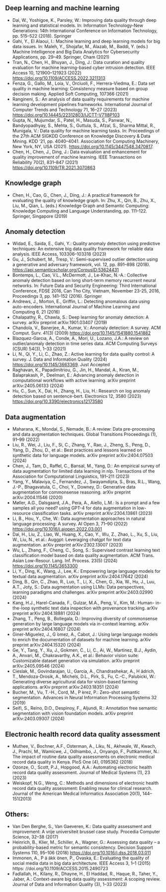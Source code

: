 ## Deep learning and machine learning
- Dai, W., Yoshigoe, K., Parsley, W.: Improving data quality through deep
learning and statistical models. In: Information Technology-New Generations: 14th International Conference on Information Technology, pp. 515–522 (2018). Springer
- Gahi, Y., El Alaoui, I.: Machine learning and deep learning models for big
data issues. In: Maleh, Y., Shojafar, M., Alazab, M., Baddi, Y. (eds.) Machine Intelligence and Big Data Analytics for Cybersecurity Applications,
pp. 29–49. Springer, Cham (2021)
- Tran, N., Chen, H., Bhuyan, J., Ding, J.: Data curation and quality
evaluation for machine learning-based cyber intrusion detection. IEEE
Access 10, 121900–121923 (2022) https://doi.org/10.1109/ACCESS.2022.3211313
- Fenza, G., Gallo, M., Loia, V., Orciuoli, F., Herrera-Viedma, E.: Data set
quality in machine learning: Consistency measure based on group decision making. Applied Soft Computing, 107366 (2021)
- Rangineni, S.: An analysis of data quality requirements for machine learning development pipelines frameworks. International Journal of Computer
Trends and Technology 71, 16–27 (2023) https://doi.org/10.14445/22312803/IJCTT-V71I8P103
- Gupta, N., Mujumdar, S., Patel, H., Masuda, S., Panwar, N., Bandyopadhyay, S., Mehta, S., Guttula, S., Afzal, S., Sharma Mittal, R., Munigala, V.: Data quality for machine learning tasks. In: Proceedings of the 27th ACM SIGKDD Conference on Knowledge Discovery & Data Mining. KDD ’21, pp. 4040–4041. Association for Computing Machinery, New York, NY, USA (2021). https://doi.org/10.1145/3447548.3470817.
- Chen, H., Chen, J., Ding, J.: Data evaluation and enhancement for quality
improvement of machine learning. IEEE Transactions on Reliability 70(2), 831–847 (2021) https://doi.org/10.1109/TR.2021.3070863


## Knowledge graph
- Chen, H., Cao, G., Chen, J., Ding, J.: A practical framework for evaluating the quality of knowledge graph. In: Zhu, X., Qin, B., Zhu, X., Liu, M.,
Qian, L. (eds.) Knowledge Graph and Semantic Computing: Knowledge
Computing and Language Understanding, pp. 111–122. Springer, Singapore (2019)

## Anomaly detection
- Widad, E., Saida, E., Gahi, Y.: Quality anomaly detection using predictive techniques: An extensive big data quality framework for reliable data
analysis. IEEE Access, 103306–103318 (2023)
- Gu, J., Schubert, M., Tresp, V.: Semi-supervised outlier detection using a generative and adversary framework, vol. 12, pp. 891–898 (2018).
https://api.semanticscholar.org/CorpusID:53624431
- Bontemps, L., Cao, V.L., McDermott, J., Le-Khac, N.-A.: Collective anomaly detection based on long short-term memory recurrent neural
networks. In: Future Data and Security Engineering: Third International
Conference, FDSE 2016, Can Tho City, Vietnam, November 23-25, 2016,
Proceedings 3, pp. 141–152 (2016). Springer
- Andrews, J., Morton, E., Griffin, L.: Detecting anomalous data using auto-encoders. International Journal of Machine Learning and Computing 6, 21
(2016)
- Chalapathy, R., Chawla, S.: Deep learning for anomaly detection: A survey. arXiv preprint arXiv:1901.03407 (2019)
- Chandola, V., Banerjee, A., Kumar, V.: Anomaly detection: A survey. ACM Comput. Surv. 41(3) (2009) https://doi.org/10.1145/1541880.1541882
- Blazquez-Garcıa, A., Conde, A., Mori, U., Lozano, J.A.: A review on outlier/anomaly detection in time series data. ACM Computing Surveys
(CSUR) 54(3), 1–33 (2021)
- Li, N., Qi, Y., Li, C., Zhao, Z.: Active learning for data quality control:
A survey. J. Data and Information Quality (2024) https://doi.org/10.1145/3663369. Just Accepted
- Raghavan, K., Papadimitriou, G., Jin, H., Mandal, A., Kiran, M., Balaprakash, P., Deelman, E.: Advancing anomaly detection in computational
workflows with active learning. arXiv preprint arXiv:2405.06133 (2024)
- Hu, C., Sun, X., Dai, H., Zhang, H., Liu, H.: Research on log anomaly detection based on sentence-bert. Electronics 12, 3580 (2023) https://doi.org/10.3390/electronics12173580

## Data augmentation
- Maharana, K., Mondal, S., Nemade, B.: A review: Data pre-processing and data augmentation techniques. Global Transitions Proceedings (1), 91–99
(2022)
- Liu, R., Wei, J., Liu, F., Si, C., Zhang, Y., Rao, J., Zheng, S., Peng, D., Yang, D., Zhou, D., et al.: Best practices and lessons learned on synthetic data for language models. arXiv preprint arXiv:2404.07503 (2024)
- Chen, J., Tam, D., Raffel, C., Bansal, M., Yang, D.: An empirical survey of data augmentation for limited data learning in nlp. Transactions of the Association for Computational Linguistics, 191–211 (2023)
- Yang, Y., Malaviya, C., Fernandez, J., Swayamdipta, S., Bras, R.L., Wang,
J.-P., Bhagavatula, C., Choi, Y., Downey, D.: Generative data augmentation for commonsense reasoning. arXiv preprint arXiv:2004.11546 (2020)
- Møller, A.G., Dalsgaard, J.A., Pera, A., Aiello, L.M.: Is a prompt and a few
samples all you need? using GPT-4 for data augmentation in low-resource classification tasks. arXiv preprint arXiv:2304.13861 (2023)
- Li, B., Hou, Y., Che, W.: Data augmentation approaches in natural language processing: A survey. AI Open 3, 71–90 (2022) https://doi.org/10.1016/j.aiopen.2022.03.001
- Dai, H., Liu, Z., Liao, W., Huang, X., Cao, Y., Wu, Z., Zhao, L., Xu, S., Liu, W., Liu, N., et al.: Auggpt: Leveraging chatgpt for text data augmentation. arXiv preprint arXiv:2302.13007 (2023)
- Wu, L., Zhang, F., Cheng, C., Song, S.: Supervised contrast learning text
classification model based on data quality augmentation. ACM Trans.
Asian Low-Resour. Lang. Inf. Process. 23(5) (2024) https://doi.org/10.1145/3653300
- Li, Y., Ding, K., Wang, J., Lee, K.: Empowering large language models for
textual data augmentation. arXiv preprint arXiv:2404.17642 (2024)
- Ding, B., Qin, C., Zhao, R., Luo, T., Li, X., Chen, G., Xia, W., Hu, J., Luu,
A.T., Joty, S.: Data augmentation using LLMs: Data perspectives, learning paradigms and challenges. arXiv preprint arXiv:2403.02990 (2024)
- Kang, H.J., Harel-Canada, F., Gulzar, M.A., Peng, V., Kim, M.: Human-
in-the-loop synthetic text data inspection with provenance tracking. arXiv
preprint arXiv:2404.18881 (2024)
- Zhang, T., Peng, B., Bollegala, D.: Improving diversity of commonsense generation by large language models via in-context learning. arXiv preprint arXiv:2404.16807 (2024)
- Giner-Miguelez, J., G ́omez, A., Cabot, J.: Using large language models to enrich the documentation of datasets for machine learning. arXiv preprint arXiv:2404.15320 (2024)
- Ge, Y., Tang, Y., Xu, J., Gokmen, C., Li, C., Ai, W., Martinez, B.J., Aydin,
A., Anvari, M., Chakravarthy, A.K., et al.: Behavior vision suite: Customizable dataset generation via simulation. arXiv preprint arXiv:2405.09546 (2024)
- Cieslak, M., Govindarajan, U., Garcia, A., Chandrashekar, A., H ̈adrich, T., Mendoza-Drosik, A., Michels, D.L., Pirk, S., Fu, C.-C., Palubicki, W.: Generating diverse agricultural data for vision-based farming applications. arXiv preprint arXiv:2403.18351 (2024)
- Bucher, M., Vu, T.-H., Cord, M., P ́erez, P.: Zero-shot semantic segmentation. Advances in Neural Information Processing Systems 32 (2019)
- Seifi, S., Reino, D.O., Despinoy, F., Aljundi, R.: Annotation free semantic segmentation with vision foundation models. arXiv preprint arXiv:2403.09307 (2024)

## Electronic health record data quality assessment
- Muthee, V., Bochner, A.F., Osterman, A., Liku, N., Akhwale, W., Kwach, J., Prachi, M., Wamicwe, J., Odhiambo, J., Onyango, F., Puttkammer,
N.: The impact of routine data quality assessments on electronic medical record data quality in Kenya. PloS One (4), 0195362 (2018)
- Ozonze, O., Scott, P.J., Hopgood, A.A.: Automating electronic health record data quality assessment. Journal of Medical Systems (1), 23 (2023)
- Weiskopf, N.G., Weng, C.: Methods and dimensions of electronic health record data quality assessment: Enabling reuse for clinical research. Journal of the American Medical Informatics Association 20(1), 144–151(2013)

## Others:

- Van Den Berghe, S., Van Gaeveren, K.: Data quality assessment and improvement: A vrije universiteit brussel case study. Procedia Computer Science, 32–38 (2017)
- Heinrich, B., Klier, M., Schiller, A., Wagner, G.: Assessing data quality – a probability-based metric for semantic consistency. Decision Support Systems 110, 95–106 (2018) https://doi.org/10.1016/j.dss.2018.03.011
- Immonen, A., P ̈a ̈akk ̈onen, P., Ovaska, E.: Evaluating the quality of social
media data in big data architecture. IEEE Access 3, 1–1 (2015) https: //doi.org/10.1109/ACCESS.2015.2490723
- Fadlallah, H., Kilany, R., Dhayne, H., El Haddad, R., Haque, R., Taher, Y.,
Jaber, A.: Context-aware big data quality assessment: A scoping review.
Journal of Data and Information Quality (3), 1–33 (2023)

